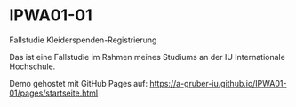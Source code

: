 # IPWA01-01
Fallstudie Kleiderspenden-Registrierung

Das ist eine Fallstudie im Rahmen meines Studiums an der IU Internationale Hochschule.

Demo gehostet mit GitHub Pages auf: https://a-gruber-iu.github.io/IPWA01-01/pages/startseite.html

